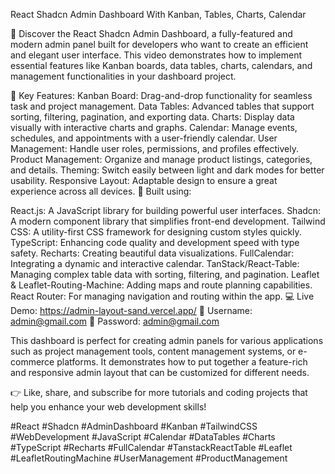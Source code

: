 React Shadcn Admin Dashboard With Kanban, Tables, Charts, Calendar

🚀 Discover the React Shadcn Admin Dashboard, a fully-featured and modern admin panel built for developers who want to create an efficient and elegant user interface. This video demonstrates how to implement essential features like Kanban boards, data tables, charts, calendars, and management functionalities in your dashboard project.

🌟 Key Features:
Kanban Board: Drag-and-drop functionality for seamless task and project management.
Data Tables: Advanced tables that support sorting, filtering, pagination, and exporting data.
Charts: Display data visually with interactive charts and graphs.
Calendar: Manage events, schedules, and appointments with a user-friendly calendar.
User Management: Handle user roles, permissions, and profiles effectively.
Product Management: Organize and manage product listings, categories, and details.
Theming: Switch easily between light and dark modes for better usability.
Responsive Layout: Adaptable design to ensure a great experience across all devices.
🔧 Built using:

React.js: A JavaScript library for building powerful user interfaces.
Shadcn: A modern component library that simplifies front-end development.
Tailwind CSS: A utility-first CSS framework for designing custom styles quickly.
TypeScript: Enhancing code quality and development speed with type safety.
Recharts: Creating beautiful data visualizations.
FullCalendar: Integrating a dynamic and interactive calendar.
TanStack/React-Table: Managing complex table data with sorting, filtering, and pagination.
Leaflet & Leaflet-Routing-Machine: Adding maps and route planning capabilities.
React Router: For managing navigation and routing within the app.
💻 Live Demo: https://admin-layout-sand.vercel.app/
👤 Username: admin@gmail.com
🔑 Password: admin@gmail.com

This dashboard is perfect for creating admin panels for various applications such as project management tools, content management systems, or e-commerce platforms. It demonstrates how to put together a feature-rich and responsive admin layout that can be customized for different needs.

👉 Like, share, and subscribe for more tutorials and coding projects that help you enhance your web development skills!

#React #Shadcn #AdminDashboard #Kanban #TailwindCSS #WebDevelopment #JavaScript #Calendar #DataTables #Charts #TypeScript #Recharts #FullCalendar #TanstackReactTable #Leaflet #LeafletRoutingMachine #UserManagement #ProductManagement
